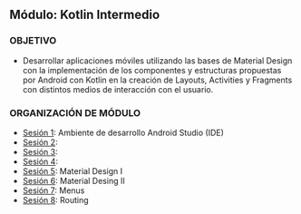  
## Módulo: Kotlin Intermedio

### OBJETIVO 

 - Desarrollar aplicaciones móviles utilizando las bases de Material Design con la implementación de los componentes y estructuras propuestas por Android con Kotlin en la creación de Layouts, Activities y Fragments con distintos medios de interacción con el usuario.
 
 ### ORGANIZACIÓN DE MÓDULO 
 
 - [Sesión 1](/../../tree/master/Sesion-01/): Ambiente de desarrollo Android Studio (IDE)
 - [Sesión 2](/../../tree/master/Sesion-02/): 
 - [Sesión 3](/../../tree/master/Sesion-03/): 
 - [Sesión 4](/../../tree/master/Sesion-04/): 
 - [Sesión 5](/../../tree/master/Sesion-05/): Material Design I
 - [Sesión 6](/../../tree/master/Sesion-06/): Material Desing II
 - [Sesión 7](/../../tree/master/Sesion-07/): Menus
 - [Sesión 8](/../../tree/master/Sesion-08/): Routing


